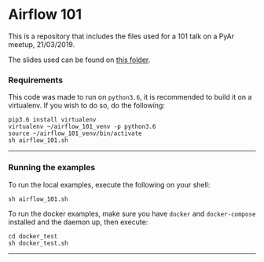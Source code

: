 # Airflow 101

This is a repository that includes the files used for a 101 talk on a PyAr
meetup, 21/03/2019.

The slides used can be found on [this folder](https://www.github.com/gonzalezzfelipe/airflow_101/tree/master/slides).

### Requirements

This code was made to run on `python3.6`, it is recommended to build it on a
virtualenv. If you wish to do so, do the following:

```shell
pip3.6 install virtualenv
virtualenv ~/airflow_101_venv -p python3.6
source ~/airflow_101_venv/bin/activate
sh airflow_101.sh
```

---
### Running the examples

To run the local examples, execute the following on your shell:

```shell
sh airflow_101.sh
```
To run the docker examples, make sure you have `docker` and `docker-compose`
installed and the daemon up, then execute:

```shell
cd docker_test
sh docker_test.sh
```
---
